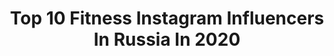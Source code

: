 ---
title: Top 10 Fitness Instagram Influencers In Russia In 2020
description: >-
  Find top fitness Instagram influencers in Russia in 2020. Most popular hashtags: # #springphotography #sexy #commentwhendone.
platform: Instagram
profiles:
  - username: "elina_888_minazova"
    fullname: >-
      Спорт|Мотивация|Фитнес
    location: "Russia"
    followers: 7069
    engagement: 1499
    commentsToLikes: 0.052569
    id: ck8t648ldc7az0j78qux4mcxc
    verified: false
    hashtags: "#commentback, #commenter, #familyday, #familytrip"
  - username: "ilona_korinets"
    fullname: >-
      Ilona Korinets 💎
    location: "Russia"
    followers: 422236
    engagement: 716
    commentsToLikes: 0.018858
    id: ck55n5qi45jel0i11hjims9jh
    verified: false
    hashtags: "#leongirls, #top, #instaxminiru"
  - username: "activity_mam"
    fullname: >-
      ДЕКРЕТ🔸В🔸МОСКВЕ
    location: "Russia"
    followers: 3148
    engagement: 1547
    commentsToLikes: 0.174632
    id: ck5zix55jgjeq0i14jhunqwcv
    verified: false
    hashtags: "#valentines, #levelkitchen, #europetravel, #tinkoff"
  - username: "nick.romanov"
    fullname: >-
      NICK ROMANOV 🇪🇺
    location: "Russia"
    followers: 10530
    engagement: 1257
    commentsToLikes: 0.047583
    id: ck8t7wav8i6de0j78e36v9pe8
    verified: false
    hashtags: ""
  - username: "budanova_liza"
    fullname: >-
      •FITNESS TRAINER FPA•
    location: "Russia"
    followers: 124436
    engagement: 498
    commentsToLikes: 0.025426
    id: ck15pkx7pye2t0i19as5kr2uj
    verified: false
    hashtags: "#pillowchallenge"
  - username: "anastasia.motorina"
    fullname: >-
      Anastasia Motorina
    location: "Russia"
    followers: 136489
    engagement: 645
    commentsToLikes: 0.018575
    id: ck5ckforkwrre0i11j6mkr9gm
    verified: false
    hashtags: "#abs, #sixpack, #shredded, #hdlabs"
  - username: "storchbody"
    fullname: >-
      БИЗНЕС - ФИТНЕС ВЛАДА СТОРЧАЙ
    location: "Russia"
    followers: 58711
    engagement: 415
    commentsToLikes: 0.029618
    id: ckap02llnofue0i78t4z7kqpc
    verified: false
    hashtags: ""
  - username: "nika2990"
    fullname: >-
      VERONIKA🎬ИНСТРУКТОР  ТВОИХ 🧠и🌰
    location: "Russia"
    followers: 95042
    engagement: 153
    commentsToLikes: 0.170377
    id: ck5hcox0wj7id0i11ls40iyx5
    verified: false
    hashtags: "#bikinigirls, #beauty, #vicemiss, #believeinyourdreams"
  - username: "tim_maximov"
    fullname: >-
      T I M   M A X I M O V
    location: "Russia"
    followers: 6101
    engagement: 2472
    commentsToLikes: 0.018111
    id: ck8tda5bo2isz0j78y3x25qsl
    verified: false
    hashtags: "#gaygamers, #gayps4, #gayworkout, #gayamsterdam"
  - username: "mishafirsov"
    fullname: >-
      Фирсов Михаил
    location: "Russia"
    followers: 61398
    engagement: 682
    commentsToLikes: 0.019957
    id: ck5buqurei9vu0i11fuv92zmc
    verified: false
    hashtags: "#tomsk, #region70"
---